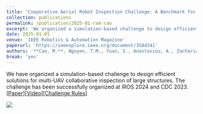 ```yaml
---
title: "Cooperative Aerial Robot Inspection Challenge: A Benchmark for Heterogeneous Multi-Uncrewed-Aerial-Vehicle Planning and Lessons Learned"
collection: publications
permalink: /publication/2025-01-ram-cao
excerpt: 'We organized a simulation-based challenge to design efficient solutions for multi-UAV collaborative inspection of large structures.'
date: 2025-01-01
venue: 'IEEE Robotics & Automation Magazine'
paperurl: 'https://ieeexplore.ieee.org/document/3584341'
authors: '**Cao, M.**, Nguyen, T.M., Yuan, S., Anastasiou, A., Zacharia, A., Papaioannou, S., Kolios, P., Panayiotou, C.G., Polycarpou, M.M., Xu, X., Zhang, M., Gao, F., Zhou, B., Chen, B.M. and Xie, L.'
break: 'yes'
---
```


We have organized a simulation-based challenge to design efficient solutions for multi-UAV collaborative inspection of large structures. The challenge has been successfully organized at IROS 2024 and CDC 2023. \[[Paper](https://arxiv.org/abs/2501.06566)\]\[[Video](https://www.youtube.com/watch?v=8u5hj2oZ-VY)\]\[[Challenge Rules](https://ntu-aris.github.io/caric/)\]

<img style="float: center;" src="/images/caric1.gif"> 